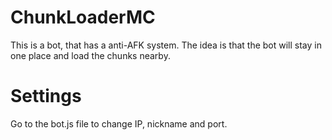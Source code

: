 # ChunkLoaderMC
This is a bot, that has a anti-AFK system. The idea is that the bot will stay in one place and load the chunks nearby.

# Settings
Go to the bot.js file to change IP, nickname and port.